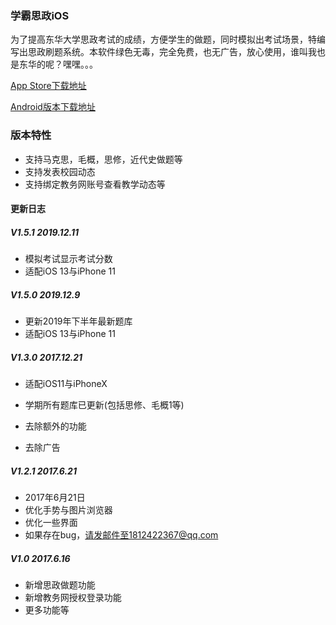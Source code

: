 ### 学霸思政iOS

为了提高东华大学思政考试的成绩，方便学生的做题，同时模拟出考试场景，特编写出思政刷题系统。本软件绿色无毒，完全免费，也无广告，放心使用，谁叫我也是东华的呢？嘿嘿。。。

[App Store下载地址](https://itunes.apple.com/cn/app/%E5%AD%A6%E9%9C%B8%E6%80%9D%E6%94%BF-%E6%80%9D%E6%94%BF%E5%81%9A%E9%A2%98/id1247054879?l=zh&ls=1&mt=8)

[Android版本下载地址](http://app.mi.com/details?id=cc.slotus.xuebasizheng)

### 版本特性

* 支持马克思，毛概，思修，近代史做题等
* 支持发表校园动态
* 支持绑定教务网账号查看教学动态等

#### 更新日志

##### V1.5.1 2019.12.11

- 模拟考试显示考试分数
- 适配iOS 13与iPhone 11

##### V1.5.0 2019.12.9

- 更新2019年下半年最新题库
- 适配iOS 13与iPhone 11

##### V1.3.0 2017.12.21

- 适配iOS11与iPhoneX


- 学期所有题库已更新(包括思修、毛概1等)
- 去除额外的功能
- 去除广告

##### V1.2.1 2017.6.21

- 2017年6月21日
- 优化手势与图片浏览器
- 优化一些界面
- 如果存在bug，请发邮件至1812422367@qq.com

##### V1.0 2017.6.16

- 新增思政做题功能
- 新增教务网授权登录功能
- 更多功能等

